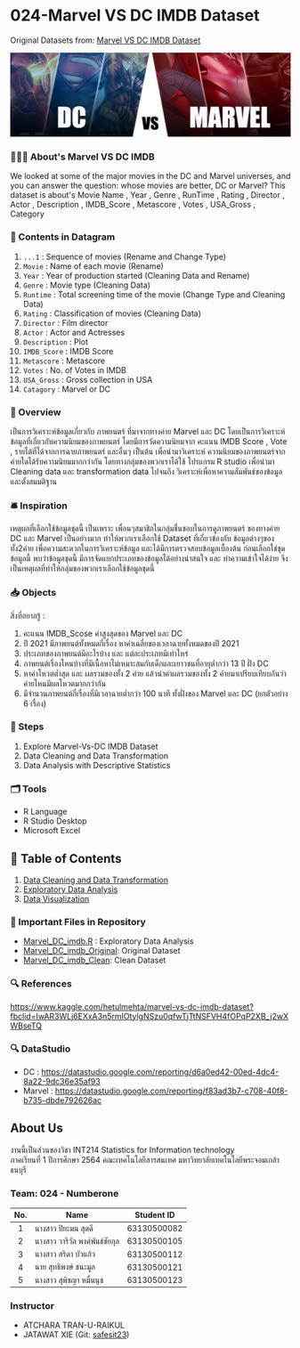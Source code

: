 # 024-Marvel VS DC IMDB Dataset
Original Datasets from: [Marvel VS DC IMDB Dataset](https://www.kaggle.com/hetulmehta/marvel-vs-dc-imdb-dataset?fbclid=IwAR3WLj6EXxA3n5rmIOtylgNSzu0qfwTjTtNSFVH4fOPqP2XB_j2wXWBseTQ)

![MarvelDC](https://github.com/sit-2021-int214/024-Marvel-Vs-DC-IMDB/blob/main/PictureResult/1_NM5xcLoNHKoOT2NGYM9vtA.jpeg )

### 🦸🏻‍♀️ About's Marvel VS DC IMDB
We looked at some of the major movies in the DC and Marvel universes, and you can answer the question: whose movies are better, DC or Marvel?
This dataset is about's Movie Name , Year , Genre , RunTime , Rating , Director , Actor , Description , IMDB_Score , Metascore , Votes , USA_Gross , Category

### 🚨 Contents in Datagram
1. `...1` : Sequence of movies (Rename and Change Type)
2. `Movie` : Name of each movie (Rename)
3. `Year` : Year of production started (Cleaning Data and Rename)
4. `Genre` : Movie type (Cleaning Data)
5. `Runtime` : Total screening time of the movie (Change Type and Cleaning Data)
6. `Rating` : Classification of movies (Cleaning Data)
7. `Director` : Film director
8. `Actor` : Actor and Actresses
9. `Description` : Plot
10. `IMDB_Score` : IMDB Score 
11. `Metascore` : Metascore
12. `Votes` : No. of Votes in IMDB
13. `USA_Gross` : Gross collection in USA
14. `Catagory` : Marvel or DC

### 🎈 Overview 
เป็นการวิเคราะห์ข้อมูลเกี่ยวกับ ภาพยนตร์ ที่มาจากทางค่าย Marvel และ DC โดยเป็นการวิเคราะห์ข้อมูลที่เกี่ยวกับความนิยมของภาพยนตร์ โดยมีการวัดความนิยมจาก คะแนน IMDB Score , Vote , รายได้ที่ได้จากการฉายภาพยนตร์ และอื่นๆ เป็นต้น เพื่อนำมาวิเคราะห์ ความนิยมของภาพยนตร์จากค่ายใดได้รับความนิยมมากกว่ากัน
โดยทางกลุ่มของพวกเราได้ใช้ โปรแกรม R studio เพื่อนำมา Cleaning data และ transformation data ไปจนถึง วิเคราะห์เพื่อหาความสัมพันธ์ของข้อมูลและตั้งสมมติฐาน

### 🛎 Inspiration
เหตุผลที่เลือกใช้ข้อมูลชุดนี้ เป็นเพราะ เพื่อนๆสมาชิกในกลุ่มชื่นชอบในการดูภาพยนตร์ ของทางค่าย DC และ Marvel เป็นอย่างมาก ทำให้พวกเราเลือกใช้ Dataset ที่เกี่ยวข้องกับ ข้อมูลต่างๆของทั้ง2ค่าย เพื่อความสะดวกในการวิเคราะห์ข้อมูล และได้มีการตรวจสอบข้อมูลเบื้องต้น ก่อนเลือกใช่ชุดข้อมูลนี้ พบว่าข้อมูลชุดนี้ มีการจัดแยกประเภทของข้อมูลได้อย่างน่าสนใจ และ ทำความเข้าใจได้ง่าย จึงเป็นเหตุผลที่ทำให้กลุ่มของพวกเราเลือกใช้ข้อมูลชุดนี้

### 📥 Objects
สิ่งที่อยากรู้ :
1. คะแนน IMDB_Scose ค่าสูงสุดของ Marvel และ DC
2. ปี 2021 มีภาพยนต์ทั้งหมดกี่เรื่อง หาค่าเฉลี่ยของเวลาฉายทั้งหมดของปี 2021 
3. ประเภทของภาพยนต์มีอะไรบ้าง และ แต่ละประเภทมีเท่าไหร่
4. ภาพยนต์เรื่องไหนบ้างที่มีเนื้อหาไม่เหมาะสมกับเด็กและเยาวชนที่อายุต่ำกว่า 13 ปี ฝั่ง DC 
5. หาค่าโหวตต่ำสุด และ ผลรวมของทั้ง 2 ค่าย แล้วนำค่าผลรวมของทั้ง 2 ค่ายมาเปรียบเทียบกันว่าค่ายไหนมีผลโหวตมากกว่ากัน
6. มีจำนวนภาพยนต์กี่เรื่องที่มีเวลาฉายต่ำกว่า 100 นาที ทั้งฝั่งของ Marvel และ DC (ยกตัวอย่าง 6 เรื่อง)

### 📌 Steps
1. Explore Marvel-Vs-DC IMDB Dataset
2. Data Cleaning and Data Transformation
3. Data Analysis with Descriptive Statistics

### 🗂 Tools
- R Language
- R Studio Desktop
- Microsoft Excel

## 📍 Table of Contents
1. [Data Cleaning and Data Transformation](/Data_Cleaning_and_Data_Transformation.md)
2. [Exploratory Data Analysis](/01.explore.md)
3. [Data Visualization]()

### 📝 Important Files in Repository
- [Marvel_DC_imdb.R](./Marvel_DC_imdb.R) : Exploratory Data Analysis
- [Marvel_DC_imdb_Original](./Marvel_DC_imdb_Original.csv): Original Dataset
- [Marvel_DC_imdb_Clean](./MarvelDC_Clean.csv): Clean Dataset

### 🔍 References
https://www.kaggle.com/hetulmehta/marvel-vs-dc-imdb-dataset?fbclid=IwAR3WLj6EXxA3n5rmIOtylgNSzu0qfwTjTtNSFVH4fOPqP2XB_j2wXWBseTQ

### 🔍 DataStudio
- DC : https://datastudio.google.com/reporting/d6a0ed42-00ed-4dc4-8a22-9dc36e35af93
- Marvel : https://datastudio.google.com/reporting/f83ad3b7-c708-40f8-b735-dbde792626ac

## About Us
งานนี้เป็นส่วนของวิชา INT214 Statistics for Information technology <br/> ภาคเรียนที่ 1 ปีการศึกษา 2564 คณะเทคโนโลยีสารสนเทศ มหาวิทยาลัยเทคโนโลยีพระจอมเกล้าธนบุรี

### Team: 024 - Numberone
| No. | Name              | Student ID   |
|:---:|-------------------|--------------|
|  1  | นางสาว ปิยะมน สุดดี      | 63130500082  |
|  2  | นางสาว วารีวัล พงศ์พันธ์ชัยกุล   | 63130500105  |
|  3  | นางสาว สริดา บัวแก้ว   | 63130500112 |
|  4  | นาย สุทธิพงษ์ ชนะมูล   | 63130500121 |
|  5  | นางสาว สุพิชญา หมื่นนุช   | 63130500123 |

### Instructor
- ATCHARA TRAN-U-RAIKUL
- JATAWAT XIE (Git: [safesit23](https://github.com/safesit23))
